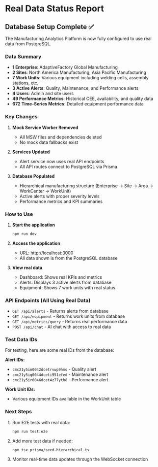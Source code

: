 # Real Data Status Report

## Database Setup Complete ✅

The Manufacturing Analytics Platform is now fully configured to use real data from PostgreSQL.

### Data Summary

- **1 Enterprise**: AdaptiveFactory Global Manufacturing
- **2 Sites**: North America Manufacturing, Asia Pacific Manufacturing  
- **7 Work Units**: Various equipment including welding cells, assembly stations, etc.
- **3 Active Alerts**: Quality, Maintenance, and Performance alerts
- **4 Users**: Admin and site users
- **49 Performance Metrics**: Historical OEE, availability, and quality data
- **672 Time-Series Metrics**: Detailed equipment performance data

### Key Changes

1. **Mock Service Worker Removed**
   - All MSW files and dependencies deleted
   - No mock data fallbacks exist

2. **Services Updated**
   - Alert service now uses real API endpoints
   - All API routes connect to PostgreSQL via Prisma

3. **Database Populated**
   - Hierarchical manufacturing structure (Enterprise → Site → Area → WorkCenter → WorkUnit)
   - Active alerts with proper severity levels
   - Performance metrics and KPI summaries

### How to Use

1. **Start the application**
   ```bash
   npm run dev
   ```

2. **Access the application**
   - URL: http://localhost:3000
   - All data shown is from the PostgreSQL database

3. **View real data**
   - Dashboard: Shows real KPIs and metrics
   - Alerts: Displays 3 active alerts from database
   - Equipment: Shows 7 work units with real status

### API Endpoints (All Using Real Data)

- `GET /api/alerts` - Returns alerts from database
- `GET /api/equipment` - Returns work units from database
- `GET /api/metrics/query` - Returns real performance data
- `POST /api/chat` - AI chat with access to real data

### Test Data IDs

For testing, here are some real IDs from the database:

**Alert IDs:**
- `cmc21y5in0042dcetrvwp9hmo` - Quality alert
- `cmc21y5iq0044dceti951efed` - Maintenance alert
- `cmc21y5ir0046dcet4z77yth8` - Performance alert

**Work Unit IDs:**
- Various equipment IDs available in the WorkUnit table

### Next Steps

1. Run E2E tests with real data:
   ```bash
   npm run test:e2e
   ```

2. Add more test data if needed:
   ```bash
   npx tsx prisma/seed-hierarchical.ts
   ```

3. Monitor real-time data updates through the WebSocket connection